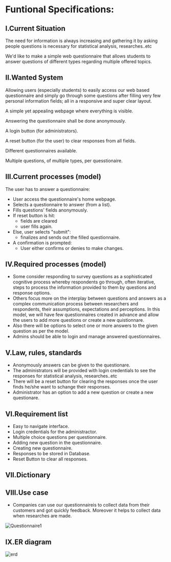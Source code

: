 # Funtional Specifications:

## I.Current Situation

The need for information is always increasing and gathering it by asking people questions is necessary for statistical analysis, researches..etc

We'd like to make a simple web questionnaire that allows students to answer questions of different types regarding multiple offered topics.

## II.Wanted System

Allowing users (especially students) to easily access our web based questionnaire and simply go through some questions after filling very few personal information fields; all in a responsive and super clear layout.

A simple yet appealing webpage where everything is visible.

Answering the questionnaire shall be done anonymously.

A login button (for administrators).

A reset button (for the user) to clear responses from all fields.

Different questionnaires available.

Multiple questions, of multiple types, per quesstionaire.


## III.Current processes (model)

The user has to answer a questionnaire:
- User access the questionnaire's home webpage.
- Selects a questionnaire to answer (from a list).
- Fills questions' fields anonymously.
- If reset button is hit: 
  - fields are cleared
  - user fills again.
- Else, user selects "submit":
  - finalizes and sends out the filled questionnaire.
- A confirmation is prompted:
  - User either confirms or denies to make changes.

## IV.Required processes (model)

- Some consider responding to survey questions as a sophisticated cognitive process whereby respondents go through, often iterative, steps to process the information provided to them by questions and response options.
- Others focus more on the interplay between questions and answers as a complex communication process between researchers and respondents, their assumptions, expectations and perceptions. In this model, we will have few questionnaires created in advance and allow the users to add more questions or create a new quistionnare.
- Also there will be options to select one or more answers to the given question as per the model.
- Admins should be able to login and manage answered questionnaires.

## V.Law, rules, standards

- Anonymously answers can be given to the questionare.
- The administrators will be provided with login credentials to see the responses for statistical analysis, researches..etc
- There will be a reset button for clearing the responses once the user finds he/she want to schange their responses.
- Administrator has an option to add a new question or create a new questionare.

## VI.Requirement list

- Easy to navigate interface.
- Login credentials for the administractor.
- Multiple choice questions per questionnaire.
- Adding new question in the questionnaire.
- Creating new questionnaire.
- Responses to be stored in Database.
- Reset Button to clear all responses.

## VII.Dictionary




## VIII.Use case
- Companies can use our questionnaireis  to collect data from their customers and got quickly feedback. Moreover it helps to collect data when researches are made.

![Questionnaire1](https://user-images.githubusercontent.com/76019638/141781207-27704d81-2050-49bb-a77b-e70e8b6ba6eb.png)



## IX.ER diagram
![erd](https://user-images.githubusercontent.com/76019638/142870770-2cf5e82d-efbf-4142-ab13-4196acdf9694.png)



